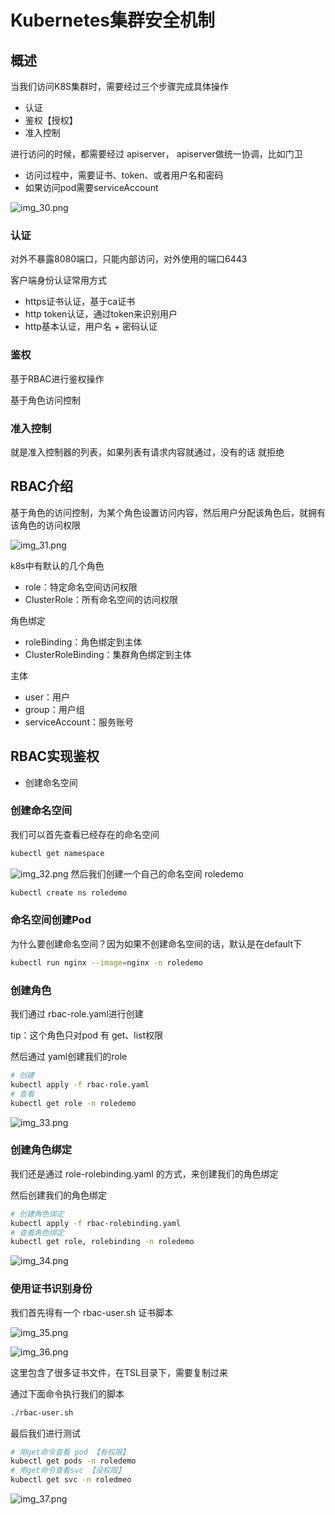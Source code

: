 # Kubernetes集群安全机制

## 概述

当我们访问K8S集群时，需要经过三个步骤完成具体操作

- 认证
- 鉴权【授权】
- 准入控制

进行访问的时候，都需要经过 apiserver， apiserver做统一协调，比如门卫

- 访问过程中，需要证书、token、或者用户名和密码
- 如果访问pod需要serviceAccount

![img_30.png](../../day04/images/img_30.png)

### 认证

对外不暴露8080端口，只能内部访问，对外使用的端口6443

客户端身份认证常用方式

- https证书认证，基于ca证书
- http token认证，通过token来识别用户
- http基本认证，用户名 + 密码认证

### 鉴权

基于RBAC进行鉴权操作

基于角色访问控制

### 准入控制

就是准入控制器的列表，如果列表有请求内容就通过，没有的话 就拒绝

## RBAC介绍

基于角色的访问控制，为某个角色设置访问内容，然后用户分配该角色后，就拥有该角色的访问权限

![img_31.png](../../day04/images/img_31.png)

k8s中有默认的几个角色

- role：特定命名空间访问权限
- ClusterRole：所有命名空间的访问权限

角色绑定

- roleBinding：角色绑定到主体
- ClusterRoleBinding：集群角色绑定到主体

主体

- user：用户
- group：用户组
- serviceAccount：服务账号

## RBAC实现鉴权

- 创建命名空间



### 创建命名空间

我们可以首先查看已经存在的命名空间

```bash
kubectl get namespace
```
![img_32.png](../../day04/images/img_32.png)
然后我们创建一个自己的命名空间  roledemo

```bash
kubectl create ns roledemo
```

### 命名空间创建Pod

为什么要创建命名空间？因为如果不创建命名空间的话，默认是在default下

```bash
kubectl run nginx --image=nginx -n roledemo
```

### 创建角色

我们通过 rbac-role.yaml进行创建

tip：这个角色只对pod 有 get、list权限

然后通过 yaml创建我们的role

```bash
# 创建
kubectl apply -f rbac-role.yaml
# 查看
kubectl get role -n roledemo
```

![img_33.png](../../day04/images/img_33.png)

### 创建角色绑定

我们还是通过 role-rolebinding.yaml 的方式，来创建我们的角色绑定

然后创建我们的角色绑定

```bash
# 创建角色绑定
kubectl apply -f rbac-rolebinding.yaml
# 查看角色绑定
kubectl get role, rolebinding -n roledemo
```

![img_34.png](../../day04/images/img_34.png)

### 使用证书识别身份

我们首先得有一个 rbac-user.sh 证书脚本

![img_35.png](../../day04/images/img_35.png)

![img_36.png](../../day04/images/img_36.png)

这里包含了很多证书文件，在TSL目录下，需要复制过来

通过下面命令执行我们的脚本

```bash
./rbac-user.sh
```

最后我们进行测试

```bash
# 用get命令查看 pod 【有权限】
kubectl get pods -n roledemo
# 用get命令查看svc 【没权限】
kubectl get svc -n roledmeo
```

![img_37.png](../../day04/images/img_37.png)
